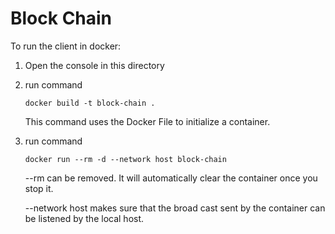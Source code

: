 # Block Chain

To run the client in docker:

1. Open the console in this directory

2. run command

   ```
   docker build -t block-chain .
   ```

   This command uses the Docker File to initialize a container.

3. run command

   ```
   docker run --rm -d --network host block-chain
   ```

   --rm can be removed. It will automatically clear the container once you stop it.

   --network host makes sure that the broad cast sent by the container can be listened by the local host.

